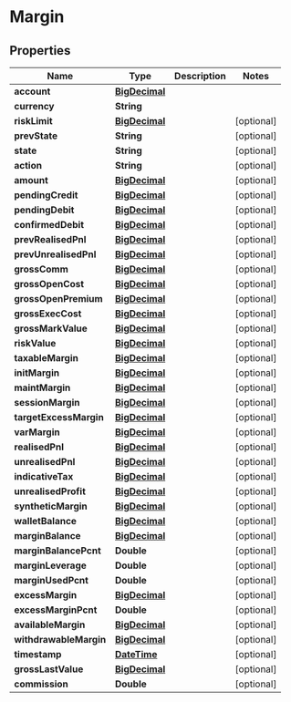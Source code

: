 
# Margin

## Properties
Name | Type | Description | Notes
------------ | ------------- | ------------- | -------------
**account** | [**BigDecimal**](BigDecimal.md) |  | 
**currency** | **String** |  | 
**riskLimit** | [**BigDecimal**](BigDecimal.md) |  |  [optional]
**prevState** | **String** |  |  [optional]
**state** | **String** |  |  [optional]
**action** | **String** |  |  [optional]
**amount** | [**BigDecimal**](BigDecimal.md) |  |  [optional]
**pendingCredit** | [**BigDecimal**](BigDecimal.md) |  |  [optional]
**pendingDebit** | [**BigDecimal**](BigDecimal.md) |  |  [optional]
**confirmedDebit** | [**BigDecimal**](BigDecimal.md) |  |  [optional]
**prevRealisedPnl** | [**BigDecimal**](BigDecimal.md) |  |  [optional]
**prevUnrealisedPnl** | [**BigDecimal**](BigDecimal.md) |  |  [optional]
**grossComm** | [**BigDecimal**](BigDecimal.md) |  |  [optional]
**grossOpenCost** | [**BigDecimal**](BigDecimal.md) |  |  [optional]
**grossOpenPremium** | [**BigDecimal**](BigDecimal.md) |  |  [optional]
**grossExecCost** | [**BigDecimal**](BigDecimal.md) |  |  [optional]
**grossMarkValue** | [**BigDecimal**](BigDecimal.md) |  |  [optional]
**riskValue** | [**BigDecimal**](BigDecimal.md) |  |  [optional]
**taxableMargin** | [**BigDecimal**](BigDecimal.md) |  |  [optional]
**initMargin** | [**BigDecimal**](BigDecimal.md) |  |  [optional]
**maintMargin** | [**BigDecimal**](BigDecimal.md) |  |  [optional]
**sessionMargin** | [**BigDecimal**](BigDecimal.md) |  |  [optional]
**targetExcessMargin** | [**BigDecimal**](BigDecimal.md) |  |  [optional]
**varMargin** | [**BigDecimal**](BigDecimal.md) |  |  [optional]
**realisedPnl** | [**BigDecimal**](BigDecimal.md) |  |  [optional]
**unrealisedPnl** | [**BigDecimal**](BigDecimal.md) |  |  [optional]
**indicativeTax** | [**BigDecimal**](BigDecimal.md) |  |  [optional]
**unrealisedProfit** | [**BigDecimal**](BigDecimal.md) |  |  [optional]
**syntheticMargin** | [**BigDecimal**](BigDecimal.md) |  |  [optional]
**walletBalance** | [**BigDecimal**](BigDecimal.md) |  |  [optional]
**marginBalance** | [**BigDecimal**](BigDecimal.md) |  |  [optional]
**marginBalancePcnt** | **Double** |  |  [optional]
**marginLeverage** | **Double** |  |  [optional]
**marginUsedPcnt** | **Double** |  |  [optional]
**excessMargin** | [**BigDecimal**](BigDecimal.md) |  |  [optional]
**excessMarginPcnt** | **Double** |  |  [optional]
**availableMargin** | [**BigDecimal**](BigDecimal.md) |  |  [optional]
**withdrawableMargin** | [**BigDecimal**](BigDecimal.md) |  |  [optional]
**timestamp** | [**DateTime**](DateTime.md) |  |  [optional]
**grossLastValue** | [**BigDecimal**](BigDecimal.md) |  |  [optional]
**commission** | **Double** |  |  [optional]



